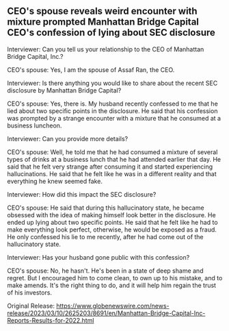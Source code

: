 ## CEO's spouse reveals weird encounter with mixture prompted Manhattan Bridge Capital CEO's confession of lying about SEC disclosure
Interviewer: Can you tell us your relationship to the CEO of Manhattan Bridge Capital, Inc.?

CEO's spouse: Yes, I am the spouse of Assaf Ran, the CEO.

Interviewer: Is there anything you would like to share about the recent SEC disclosure by Manhattan Bridge Capital?

CEO's spouse: Yes, there is. My husband recently confessed to me that he lied about two specific points in the disclosure. He said that his confession was prompted by a strange encounter with a mixture that he consumed at a business luncheon.

Interviewer: Can you provide more details?

CEO's spouse: Well, he told me that he had consumed a mixture of several types of drinks at a business lunch that he had attended earlier that day. He said that he felt very strange after consuming it and started experiencing hallucinations. He said that he felt like he was in a different reality and that everything he knew seemed fake.

Interviewer: How did this impact the SEC disclosure?

CEO's spouse: He said that during this hallucinatory state, he became obsessed with the idea of making himself look better in the disclosure. He ended up lying about two specific points. He said that he felt like he had to make everything look perfect, otherwise, he would be exposed as a fraud. He only confessed his lie to me recently, after he had come out of the hallucinatory state.

Interviewer: Has your husband gone public with this confession?

CEO's spouse: No, he hasn't. He's been in a state of deep shame and regret. But I encouraged him to come clean, to own up to his mistake, and to make amends. It's the right thing to do, and it will help him regain the trust of his investors.




Original Release: https://www.globenewswire.com/news-release/2023/03/10/2625203/8691/en/Manhattan-Bridge-Capital-Inc-Reports-Results-for-2022.html